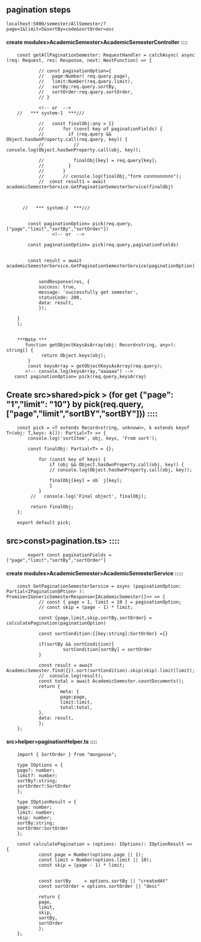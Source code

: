 ## pagination steps
    localhost:5000/semester/AllSemester/?page=1&limit=5&sortBy=code&sortOrder=asc

#### create modules>AcademicSemester>AcademicSemesterController ::::

        const getAllPaginationSemester: RequestHandler = catchAsync( async (req: Request, res: Response, next: NextFunction) => {

                // const paginationOption={
                //   page:Number( req.query.page),
                //   limit:Number(req.query.limit),
                //   sortBy:req.query.sortBy,
                //   sortOrder:req.query.sortOrder,
                // }

                <!-- or  -->
        //   *** system-1  ***///

                //   const finalObj:any = {}
                //       for (const key of paginationFields) {
                //         if (req.query && Object.hasOwnProperty.call(req.query, key)) {
                //           // console.log(Object.hasOwnProperty.call(obj, key));
                    
                //           finalObj[key] = req.query[key];
                //         }
                //       }
                //       // console.log(finalObj,"form connnnnnnnn");
                //  const result1 = await academicSemesterService.GetPaginationSemesterService(finalObj)


                        
          //   *** system-2  ***///

       
            const paginationOption= pick(req.query,["page","limit","sortBy","sortOrder"])
                     <!-- or  -->

            const paginationOption= pick(req.query,paginationFields)


            const result = await academicSemesterService.GetPaginationSemesterService(paginationOption)


                sendResponse(res, {
                success: true,
                message: 'successfully get semester',
                statusCode: 200,
                data: result,
                });

        }
        );


        ***Note ***   
           function getObjectKeysAsArray(obj: Record<string, any>): string[] {
                 return Object.keys(obj);
            }
            const keysArray = getObjectKeysAsArray(req.query);
           <!-- console.log(keysArray,"aaaaaa") -->
       const paginationOption= pick(req.query,keysArray)

## Create src>shared>pick > (for get {"page": "1","limit": "10"} by pick(req.query,["page","limit","sortBY","sortBY"])) ::::

       
      


     


        const pick = <T extends Record<string, unknown>, k extends keyof T>(obj: T,keys: k[]): Partial<T> => {
            console.log('sortItem', obj, keys, 'From sort');

            const finalObj: Partial<T> = {};

                for (const key of keys) {
                    if (obj && Object.hasOwnProperty.call(obj, key)) {
                    // console.log(Object.hasOwnProperty.call(obj, key));

                    finalObj[key] = ob` j[key];
                    }
                }
             //   console.log('Final object', finalObj);

             return finalObj;
        };

        export default pick;

## src>const>pagination.ts> ::::

            export const paginationFields = ["page","limit","sortBy","sortOrder"]

     

#### create modules>AcademicSemester>AcademicSemesterService :::::

                        
        const GetPaginationSemesterService = async (paginationOption: Partial<IPaginationOPtion> ): Promise<IGenericSemesterResponse<IAcademicSemester[]>> => {
                // const { page = 1, limit = 10 } = paginationOption;
                // const skip = (page - 1) * limit;

                const {page,limit,skip,sortBy,sortOrder} = calculatePagination(paginationOption)

                const sortCondition:{[key:string]:SortOrder} ={}

                if(sortBy && sortCondition){
                         sortCondition[sortBy] = sortOrder
                }

                const result = await AcademicSemester.find({}).sort(sortCondition).skip(skip).limit(limit);
                //  console.log(result);
                const total = await AcademicSemester.countDocuments();
                return {
                        meta: {
                        page:page,
                        limit:limit,
                        total:total,
                },
                data: result,
                };
        };


#### src>helper>paginationHelper.ts ::::
        import { SortOrder } from "mongoose";

        type IOptions = {
        page?: number;
        limit?: number;
        sortBy?:string;
        sortOrder?:SortOrder
        };

        type IOptionResult = {
        page: number;
        limit: number;
        skip: number;
        sortBy:string;
        sortOrder:SortOrder
        };

        const calculatePagination = (options: IOptions): IOptionResult => {
                const page = Number(options.page || 1);
                const limit = Number(options.limit || 10);
                const skip = (page - 1) * limit;


                const sortBy     = options.sortBy || "createdAt"
                const sortOrder = options.sortOrder || "desc"

                return {
                page,
                limit,
                skip,
                sortBy,
                sortOrder
                };
        };




